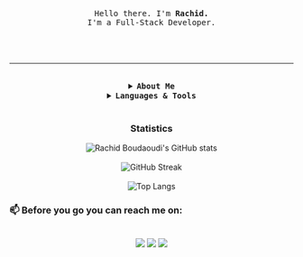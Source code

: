 <p align="center">
  <br>
  <br>
  <br>
  <samp>Hello there. I'm <strong color="red">Rachid.</strong><br> I'm a Full-Stack Developer.<br><br></samp>
  <br>
  <br>
</p>
<hr>
<br>
<details>
  <summary align="center"> <b> <samp>About Me </samp></b></summary>
  <samp>
<br>

- 😄 Pronouns: he / him 
- 🔭 I’m currently student at <a href="https://www.microverse.org/">Microverse Inc</a> a school for Remote software developers.
- 🌱 I’m currently learning <strong>React Js</strong>
- 🔍 I’m looking for new opportunities
- 💬 Ask me about <strong>Data Structures in JavaScript, Algorithms</strong>
- ⚡ Fun fact: I speak 3 languages including Berber 🇲🇦.

<br>
  </samp>
</details>
<details>
  <summary align="center"> <b> <samp>Languages & Tools</samp></b></summary>
    <br>
    <br>
    <img src="https://img.shields.io/badge/JavaScript-F7DF1E?style=for-the-badge&logo=javascript&logoColor=black">
    <img src="https://img.shields.io/badge/Node.js-43853D?style=for-the-badge&logo=node.js&logoColor=white">
    <img src="https://img.shields.io/badge/React-20232A?style=for-the-badge&logo=react&logoColor=61DAFB">
    <img src="https://img.shields.io/badge/Bootstrap-563D7C?style=for-the-badge&logo=bootstrap&logoColor=white">
    <img src="https://img.shields.io/badge/Ruby-CC342D?style=for-the-badge&logo=ruby&logoColor=white">
    <img src="https://img.shields.io/badge/Ruby_on_Rails-CC0000?style=for-the-badge&logo=ruby-on-rails&logoColor=white">
    <img src="https://img.shields.io/badge/Redux-593D88?style=for-the-badge&logo=redux&logoColor=white">
    <br>
    <img src="https://img.shields.io/badge/Shell_Script-121011?style=for-the-badge&logo=gnu-bash&logoColor=white">
    <br>
    <img src="https://img.shields.io/badge/Linux_Mint-87CF3E?style=for-the-badge&logo=linux-mint&logoColor=white">
    <img src="https://img.shields.io/badge/Ubuntu-E95420?style=for-the-badge&logo=ubuntu&logoColor=white">
    <img src="https://img.shields.io/badge/Windows-0078D6?style=for-the-badge&logo=windows&logoColor=white">
     <br>
    <br>
</details>

<br>
  <h3 align="center">Statistics</h3>
  <div align="center">

![Rachid Boudaoudi's GitHub stats](https://github-readme-stats.vercel.app/api?username=benwmx&count_private=true&show_icons=true&theme=nightowl)
<br>
<br>
![GitHub Streak](https://github-readme-streak-stats.herokuapp.com?user=benwmx&theme=nightowl&hide_border=false)
<br>
<br>
![Top Langs](https://github-readme-stats.vercel.app/api/top-langs/?username=benwmx&layout=compact&theme=nightowl)
</div>

### 📫 Before you go you can reach me on:

<br>
<div align="center">
  <a href="mailto:rachidboudaoudi95@gmail.com"><img src="https://img.shields.io/badge/Gmail-D14836?style=for-the-badge&logo=gmail&logoColor=white"></a>
  <a href="https://www.linkedin.com/in/rachid-boudaoudi-1621a0183/"><img src="https://img.shields.io/badge/LinkedIn-0077B5?style=for-the-badge&logo=linkedin&logoColor=white"></a>
  <a href="https://twitter.com/ben_wmx"><img src="https://img.shields.io/badge/Twitter-1DA1F2?style=for-the-badge&logo=twitter&logoColor=white"></a>
</div>
